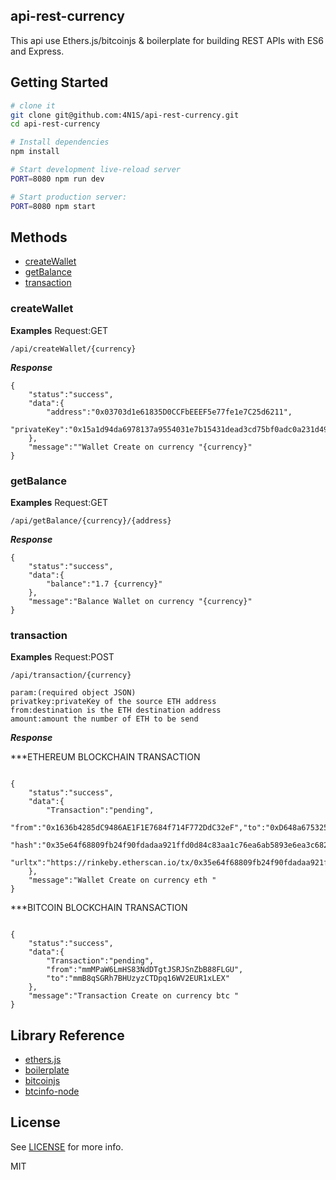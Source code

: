 ## api-rest-currency

This api use Ethers.js/bitcoinjs & boilerplate for building REST APIs with ES6 and Express.


## Getting Started

```sh
# clone it
git clone git@github.com:4N1S/api-rest-currency.git
cd api-rest-currency

# Install dependencies
npm install

# Start development live-reload server
PORT=8080 npm run dev

# Start production server:
PORT=8080 npm start
```

## Methods

* [createWallet](#createWallet)
* [getBalance](#getBalance)
* [transaction](#transaction)

### createWallet

**Examples**
Request:GET

    /api/createWallet/{currency}

***Response***

```javasctipt
{
	"status":"success",
	"data":{
		"address":"0x03703d1e61835D0CCFbEEEF5e77fe1e7C25d6211",
		"privateKey":"0x15a1d94da6978137a9554031e7b15431dead3cd75bf0adc0a231d496e3924084"
	},
	"message":""Wallet Create on currency "{currency}"
}
```

### getBalance

**Examples**
Request:GET

    /api/getBalance/{currency}/{address}

***Response***

```javasctipt
{
	"status":"success",
	"data":{
		"balance":"1.7 {currency}"
	},
	"message":"Balance Wallet on currency "{currency}"
}
```

### transaction

**Examples**
Request:POST

    /api/transaction/{currency} 

    param:(required object JSON)
    privatkey:privateKey of the source ETH address
    from:destination is the ETH destination address
    amount:amount the number of ETH to be send


***Response***

***ETHEREUM BLOCKCHAIN TRANSACTION

```javasctipt

{
	"status":"success",
	"data":{
		"Transaction":"pending",
		"from":"0x1636b4285dC9486AE1F1E7684f714F772DdC32eF","to":"0xD648a6753256583288348156dCCe590dfC66301a",
		"hash":"0x35e64f68809fb24f90fdadaa921ffd0d84c83aa1c76ea6ab5893e6ea3c6823ad",
		"urltx":"https://rinkeby.etherscan.io/tx/0x35e64f68809fb24f90fdadaa921ffd0d84c83aa1c76ea6ab5893e6ea3c6823ad"
	},
	"message":"Wallet Create on currency eth "
}
```

***BITCOIN BLOCKCHAIN TRANSACTION 
```javasctipt

{
	"status":"success",
	"data":{
		"Transaction":"pending",
		"from":"mmMPaW6LmHS83NdDTgtJSRJSnZbB88FLGU",
		"to":"mmB8qSGRh7BHUzyzCTDpq16WV2EUR1xLEX"
	},
	"message":"Transaction Create on currency btc "
}
```

## Library Reference
- [ethers.js](https://github.com/ethers-io/ethers.js/)
- [boilerplate](https://github.com/developit/express-es6-rest-api)
- [bitcoinjs](https://github.com/bitcoinjs/bitcoinjs-lib)
- [btcinfo-node](https://github.com/4N1S/btcinfo-node)




## License

See [LICENSE](LICENSE) for more info.

MIT
